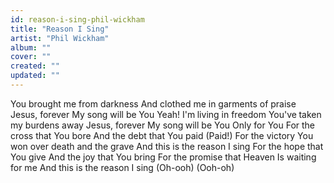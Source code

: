 ```yaml
---
id: reason-i-sing-phil-wickham
title: "Reason I Sing"
artist: "Phil Wickham"
album: ""
cover: ""
created: ""
updated: ""
---
```


You brought me from darkness
And clothed me in garments of praise
Jesus, forever
My song will be You
Yeah!
I'm living in freedom
You've taken my burdens away
Jesus, forever
My song will be You
Only for You
For the cross that You bore
And the debt that You paid (Paid!)
For the victory You won over death and the grave
And this is the reason I sing
For the hope that You give
And the joy that You bring
For the promise that Heaven
Is waiting for me
And this is the reason I sing
(Oh-ooh)
(Ooh-oh)